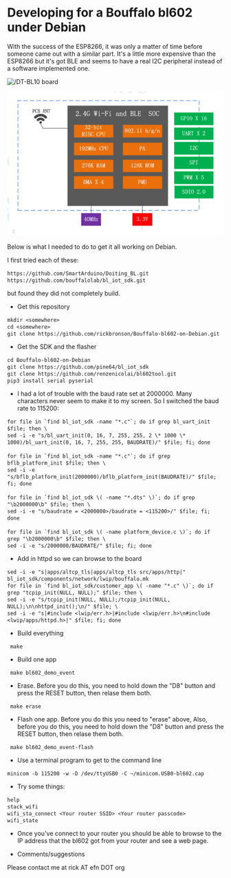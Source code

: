   Developing for a Bouffalo bl602 under Debian
==========================================

  With the success of the ESP8266, it was only a matter of time before someone came out with a similar part.  It's a little more expensive than the ESP8266 but it's got BLE and seems to have a real I2C peripheral instead of a software implemented one.

![/DT-BL10 board](https://github.com/rickbronson/Bouffalo-bl602-on-Debian/blob/master/docs/hardware/bl602-board.png.png "/DT-BL10 board")

![bl602 Block Diagram](https://github.com/rickbronson/Bouffalo-bl602-on-Debian/blob/master/docs/hardware/DT-BL10-Block-Diagram.jpg "bl602 Block Diagram")

  Below is what I needed to do to get it all working on Debian.

  I first tried each of these:

```
https://github.com/SmartArduino/Doiting_BL.git
https://github.com/bouffalolab/bl_iot_sdk.git
```

  but found they did not completely build.

 - Get this repository

```
mkdir <somewhere>
cd <somewhere>
git clone https://github.com/rickbronson/Bouffalo-bl602-on-Debian.git
```

 - Get the SDK and the flasher

```
cd Bouffalo-bl602-on-Debian
git clone https://github.com/pine64/bl_iot_sdk
git clone https://github.com/renzenicolai/bl602tool.git
pip3 install serial pyserial
```

 - I had a lot of trouble with the baud rate set at 2000000.  Many characters never seem to make it to my screen.  So I switched the baud rate to 115200:

```
for file in `find bl_iot_sdk -name "*.c"`; do if grep bl_uart_init $file; then \
sed -i -e "s/bl_uart_init(0, 16, 7, 255, 255, 2 \* 1000 \* 1000)/bl_uart_init(0, 16, 7, 255, 255, BAUDRATE)/" $file; fi; done

for file in `find bl_iot_sdk -name "*.c"`; do if grep bflb_platform_init $file; then \
sed -i -e "s/bflb_platform_init(2000000)/bflb_platform_init(BAUDRATE)/" $file; fi; done

for file in `find bl_iot_sdk \( -name "*.dts" \)`; do if grep "\b2000000\b" $file; then \
sed -i -e "s/baudrate = <2000000>/baudrate = <115200>/" $file; fi; done

for file in `find bl_iot_sdk \( -name platform_device.c \)`; do if grep "\b2000000\b" $file; then \
sed -i -e "s/2000000/BAUDRATE/" $file; fi; done
```

 - Add in httpd so we can browse to the board

```
sed -i -e "s|apps/altcp_tls|apps/altcp_tls src/apps/http|" bl_iot_sdk/components/network/lwip/bouffalo.mk
for file in `find bl_iot_sdk/customer_app \( -name "*.c" \)`; do if grep "tcpip_init(NULL, NULL);" $file; then \
sed -i -e "s/tcpip_init(NULL, NULL);/tcpip_init(NULL, NULL);\n\nhttpd_init();\n/" $file; \
sed -i -e "s|#include <lwip/err.h>|#include <lwip/err.h>\n#include <lwip/apps/httpd.h>|" $file; fi; done
```

 - Build everything
 
```
 make
```

 - Build one app
```
 make bl602_demo_event
```

 - Erase.  Before you do this, you need to hold down the "D8" button and press the RESET button, then relase them both.
```
 make erase
```

- Flash one app.  Before you do this you need to "erase" above, Also, before you do this, you need to hold down the "D8" button and press the RESET button, then relase them both.
```
 make bl602_demo_event-flash
```

- Use a terminal program to get to the command line
 
```
minicom -b 115200 -w -D /dev/ttyUSB0 -C ~/minicom.USB0-bl602.cap
```

 - Try some things:
```
help
stack_wifi
wifi_sta_connect <Your router SSID> <Your router passcode>
wifi_state
```

 - Once you've connect to your router you should be able to browse to the IP address that the bl602 got from your router and see a web page.

 - Comments/suggestions

  Please contact me at rick AT efn DOT org
